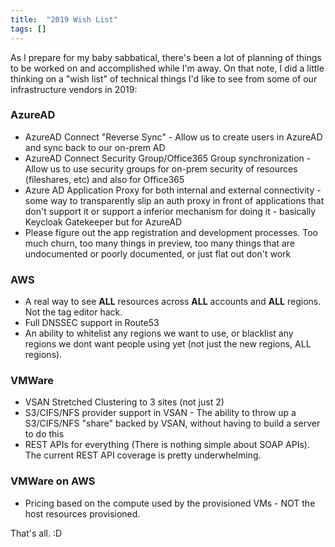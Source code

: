```yaml
---
title:  "2019 Wish List"
tags: []
---
```


As I prepare for my baby sabbatical, there's been a lot of planning of things to be worked on and accomplished while I'm away. On that note, I did a little thinking on a "wish list" of technical things I'd like to see from some of our infrastructure vendors in 2019:

### AzureAD

* AzureAD Connect "Reverse Sync" - Allow us to create users in AzureAD and sync back to our on-prem AD
* AzureAD Connect Security Group/Office365 Group synchronization - Allow us to use security groups for on-prem security of resources (fileshares, etc) and also for Office365
* Azure AD Application Proxy for both internal and external connectivity - some way to transparently slip an auth proxy in front of applications that don't support it or support a inferior mechanism for doing it - basically Keycloak Gatekeeper but for AzureAD
* Please figure out the app registration and development processes. Too much churn, too many things in preview, too many things that are undocumented or poorly documented, or just flat out don't work

### AWS

* A real way to see **ALL** resources across **ALL** accounts and **ALL** regions. Not the tag editor hack.
* Full DNSSEC support in Route53
* An ability to whitelist any regions we want to use, or blacklist any regions we dont want people using yet (not just the new regions, ALL regions).

### VMWare

* VSAN Stretched Clustering to 3 sites (not just 2)
* S3/CIFS/NFS provider support in VSAN - The ability to throw up a S3/CIFS/NFS "share" backed by VSAN, without having to build a server to do this
* REST APIs for everything (There is nothing simple about SOAP APIs). The current REST API coverage is pretty underwhelming.

### VMWare on AWS

* Pricing based on the compute used by the provisioned VMs - NOT the host resources provisioned.

That's all. :D
